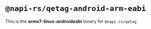 # `@napi-rs/qetag-android-arm-eabi`

This is the **armv7-linux-androideabi** binary for `@napi-rs/qetag`
